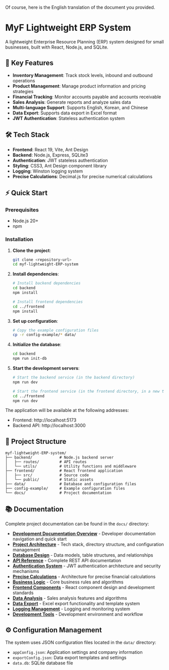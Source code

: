 Of course, here is the English translation of the document you provided.

# MyF Lightweight ERP System

A lightweight Enterprise Resource Planning (ERP) system designed for small businesses, built with React, Node.js, and SQLite.

## 🚀 Key Features

  - **Inventory Management**: Track stock levels, inbound and outbound operations
  - **Product Management**: Manage product information and pricing strategies
  - **Financial Tracking**: Monitor accounts payable and accounts receivable
  - **Sales Analysis**: Generate reports and analyze sales data
  - **Multi-language Support**: Supports English, Korean, and Chinese
  - **Data Export**: Supports data export in Excel format
  - **JWT Authentication**: Stateless authentication system

## 🛠 Tech Stack

  - **Frontend**: React 19, Vite, Ant Design
  - **Backend**: Node.js, Express, SQLite3
  - **Authentication**: JWT stateless authentication
  - **Styling**: CSS3, Ant Design component library
  - **Logging**: Winston logging system
  - **Precise Calculations**: Decimal.js for precise numerical calculations

## ⚡ Quick Start

### Prerequisites

  - Node.js 20+
  - npm

### Installation

1.  **Clone the project**:

    ```bash
    git clone <repository-url>
    cd myf-lightweight-ERP-system
    ```

2.  **Install dependencies**:

    ```bash
    # Install backend dependencies
    cd backend
    npm install

    # Install frontend dependencies
    cd ../frontend
    npm install
    ```

3.  **Set up configuration**:

    ```bash
    # Copy the example configuration files
    cp -r config-example/* data/
    ```

4.  **Initialize the database**:

    ```bash
    cd backend
    npm run init-db
    ```

5.  **Start the development servers**:

    ```bash
    # Start the backend service (in the backend directory)
    npm run dev

    # Start the frontend service (in the frontend directory, in a new terminal)
    cd ../frontend
    npm run dev
    ```

The application will be available at the following addresses:

  - Frontend: http://localhost:5173
  - Backend API: http://localhost:3000

## 📁 Project Structure

```
myf-lightweight-ERP-system/
├── backend/            # Node.js backend server
│   ├── routes/         # API routes
│   └── utils/          # Utility functions and middleware
├── frontend/           # React frontend application
│   ├── src/            # Source code
│   └── public/         # Static assets
├── data/               # Database and configuration files
├── config-example/     # Example configuration files
└── docs/               # Project documentation
```

## 📚 Documentation

Complete project documentation can be found in the `docs/` directory:

  - **[Development Documentation Overview](https://www.google.com/search?q=docs/README-DEV.md)** - Developer documentation navigation and quick start
  - **[Project Architecture](https://www.google.com/search?q=docs/project-structure.md)** - Tech stack, directory structure, and configuration management
  - **[Database Design](https://www.google.com/search?q=docs/database-design.md)** - Data models, table structures, and relationships
  - **[API Reference](https://www.google.com/search?q=docs/api-reference.md)** - Complete REST API documentation
  - **[Authentication System](https://www.google.com/search?q=docs/authentication.md)** - JWT authentication architecture and security mechanisms
  - **[Precise Calculations](https://www.google.com/search?q=docs/decimal-calculation.md)** - Architecture for precise financial calculations
  - **[Business Logic](https://www.google.com/search?q=docs/business-logic.md)** - Core business rules and algorithms
  - **[Frontend Components](https://www.google.com/search?q=docs/frontend-components.md)** - React component design and development standards
  - **[Data Analysis](https://www.google.com/search?q=docs/analysis-features.md)** - Sales analysis features and algorithms
  - **[Data Export](https://www.google.com/search?q=docs/export-features.md)** - Excel export functionality and template system
  - **[Logging Management](https://www.google.com/search?q=docs/logging.md)** - Logging and monitoring system
  - **[Development Tools](https://www.google.com/search?q=docs/development-tools.md)** - Development environment and workflow

## ⚙️ Configuration Management

The system uses JSON configuration files located in the `data/` directory:

  - `appConfig.json`: Application settings and company information
  - `exportConfig.json`: Data export templates and settings
  - `data.db`: SQLite database file